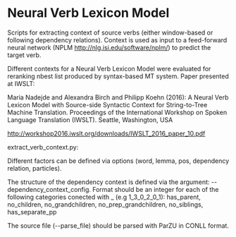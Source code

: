 Neural Verb Lexicon Model
=========================

Scripts for extracting context of source verbs (either window-based or following dependency relations).
Context is used as input to a feed-forward neural network (NPLM http://nlg.isi.edu/software/nplm/) to predict the target verb.

Different contexts for a Neural Verb Lexicon Model were evaluated for reranking nbest list produced by syntax-based MT system. Paper presented at IWSLT:

Maria Nadejde and Alexandra Birch and Philipp Koehn (2016): A Neural Verb Lexicon Model with Source-side Syntactic Context for String-to-Tree Machine Translation. Proceedings of the International Workshop on Spoken Language Translation (IWSLT). Seattle, Washington, USA

http://workshop2016.iwslt.org/downloads/IWSLT_2016_paper_10.pdf


extract_verb_context.py:

Different factors can be defined via options (word, lemma, pos, dependency relation, particles).

The structure of the dependency context is defined via the argument: --dependency_context_config.
Format should be an integer for each of the following categories conected with _ (e.g 1_3_0_2_0_1): has_parent, no_children, no_grandchildren, no_prep_grandchildren, no_siblings, has_separate_pp

The source file (--parse_file) should be parsed with ParZU in CONLL format.
